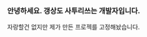 ### 안녕하세요. 갱상도 사투리쓰는 개발자입니다.
자랑할건 없지만 제가 만든 프로젝를 고정해놨습니다.



<!--
**XIYO/XIYO** is a ✨ _special_ ✨ repository because its `README.md` (this file) appears on your GitHub profile.

Here are some ideas to get you started:

- 🔭 I’m currently working on ...
- 🌱 I’m currently learning ...
- 👯 I’m looking to collaborate on ...
- 🤔 I’m looking for help with ...
- 💬 Ask me about ...
- 📫 How to reach me: ...
- 😄 Pronouns: ...
- ⚡ Fun fact: ...
-->
